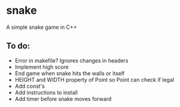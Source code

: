 # snake
A simple snake game in C++

## To do:
- Error in makefile? Ignores changes in headers
- Implement high score
- End game when snake hits the walls or itself
- HEIGHT and WIDTH property of Point so Point can check if legal
- Add const's
- Add instructions to install
- Add timer before snake moves forward
